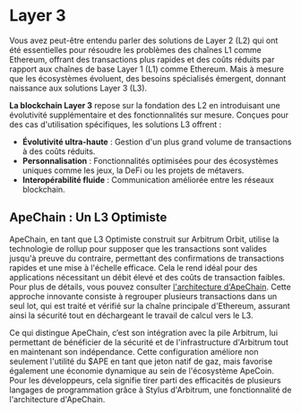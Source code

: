 # Layer 3

Vous avez peut-être entendu parler des solutions de Layer 2 (L2) qui ont été essentielles pour résoudre les problèmes des chaînes L1 comme Ethereum, offrant des transactions plus rapides et des coûts réduits par rapport aux chaînes de base Layer 1 (L1) comme Ethereum. Mais à mesure que les écosystèmes évoluent, des besoins spécialisés émergent, donnant naissance aux solutions Layer 3 (L3).

**La blockchain Layer 3** repose sur la fondation des L2 en introduisant une évolutivité supplémentaire et des fonctionnalités sur mesure. Conçues pour des cas d'utilisation spécifiques, les solutions L3 offrent :

- **Évolutivité ultra-haute** : Gestion d'un plus grand volume de transactions à des coûts réduits.
- **Personnalisation** : Fonctionnalités optimisées pour des écosystèmes uniques comme les jeux, la DeFi ou les projets de métavers.
- **Interopérabilité fluide** : Communication améliorée entre les réseaux blockchain.

## ApeChain : Un L3 Optimiste

ApeChain, en tant que L3 Optimiste construit sur Arbitrum Orbit, utilise la technologie de rollup pour supposer que les transactions sont valides jusqu'à preuve du contraire, permettant des confirmations de transactions rapides et une mise à l'échelle efficace. Cela le rend idéal pour des applications nécessitant un débit élevé et des coûts de transaction faibles. Pour plus de détails, vous pouvez consulter [l'architecture d'ApeChain](https://docs.apechain.com/architecture). Cette approche innovante consiste à regrouper plusieurs transactions dans un seul lot, qui est traité et vérifié sur la chaîne principale d'Ethereum, assurant ainsi la sécurité tout en déchargeant le travail de calcul vers le L3.

Ce qui distingue ApeChain, c’est son intégration avec la pile Arbitrum, lui permettant de bénéficier de la sécurité et de l'infrastructure d'Arbitrum tout en maintenant son indépendance. Cette configuration améliore non seulement l'utilité du $APE en tant que jeton natif de gaz, mais favorise également une économie dynamique au sein de l'écosystème ApeCoin. Pour les développeurs, cela signifie tirer parti des efficacités de plusieurs langages de programmation grâce à Stylus d'Arbitrum, une fonctionnalité de l'architecture d'ApeChain.